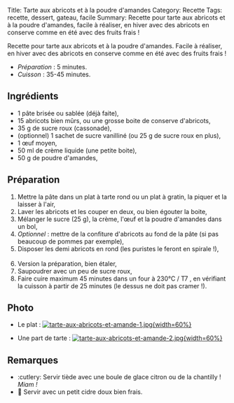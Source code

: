 Title: Tarte aux abricots et à la poudre d'amandes
Category: Recette
Tags: recette, dessert, gateau, facile
Summary: Recette pour tarte aux abricots et à la poudre d'amandes, facile à réaliser, en hiver avec des abricots en conserve comme en été avec des fruits frais !

Recette pour tarte aux abricots et à la poudre d'amandes.
Facile à réaliser, en hiver avec des abricots en conserve comme en été avec des fruits frais !

- *Préparation* : 5 minutes.
- *Cuisson* : 35-45 minutes.

## Ingrédients
- 1 pâte brisée ou sablée (déjà faite),
- 15 abricots bien mûrs, ou une grosse boite de conserve d'abricots,
- 35 g de sucre roux (cassonade),
- (optionnel) 1 sachet de sucre vanilliné (ou 25 g de sucre roux en plus),
- 1 œuf moyen,
- 50 ml de crème liquide (une petite boite),
- 50 g de poudre d'amandes,

## Préparation
1. Mettre la pâte dans un plat à tarte rond ou un plat à gratin, la piquer et la laisser à l'air,
2. Laver les abricots et les couper en deux, ou bien égouter la boite,
3. Mélanger le sucre (25 g), la crème, l'œuf et la poudre d'amandes dans un bol,
4. *Optionnel* : mettre de la confiture d'abricots au fond de la pâte (si pas beaucoup de pommes par exemple),
5. Disposer les demi abricots en rond (les puristes le feront en spirale !),<br><br>
6. Version la préparation, bien étaler,
7. Saupoudrer avec un peu de sucre roux,
7. Faire cuire maximum 45 minutes dans un four à 230°C / T7 <i class="fa fa-thermometer-full" aria-hidden="true"></i>, en vérifiant la cuisson à partir de 25 minutes (le dessus ne doit pas cramer !).

## Photo
- Le plat :
  [![tarte-aux-abricots-et-amande-1.jpg]({filename}images/tarte-aux-abricots-et-amande-1.jpg){width=60%}]({filename}images/tarte-aux-abricots-et-amande-1.jpg)

- Une part de tarte :
  [![tarte-aux-abricots-et-amande-2.jpg]({filename}images/tarte-aux-abricots-et-amande-2.jpg){width=60%}]({filename}images/tarte-aux-abricots-et-amande-2.jpg)

## Remarques
- :cutlery: Servir tiède avec une boule de glace citron ou de la chantilly ! *Miam !*
- :wine_glass: Servir avec un petit cidre doux bien frais.
